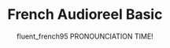 ---
layout: posts
current: post
title: French Audioreel Basic
author: fluent_french95 PRONOUNCIATION TIME!
type: audioreel
language: french
tags:
  - audioreel
  - B1
  - A2
  - basic
published: true
challenges:
  - text:
    foreginlanguage: Aujourd'hui est une belle journée et j'ai l'intention de faire une longue promenade dans le parc.
    english: Today is a beautiful day, and I plan to go for a long walk in the park.
  - text:
    foreginlanguage: J'adore cuisiner des plats italiens, surtout la pasta avec des tomates fraîches et du basilic.
    english: I love cooking Italian dishes, especially pasta with fresh tomatoes and basil.
  - text:
    foreginlanguage: Chaque dimanche, ma famille se réunit pour un grand dîner où nous partageons des histoires et des rires.
    english: Every Sunday, my family gathers for a big dinner where we share stories and laughter.
  - text:
    foreginlanguage: Apprendre une nouvelle langue peut être difficile, mais c'est aussi très gratifiant de bien des façons.
    english: Learning a new language can be challenging, but it is also very rewarding in many ways.
  - text:
    foreginlanguage: Quand je voyage en Italie, je m'assure toujours de visiter les sites historiques et de savourer la cuisine locale.
    english: When I travel to Italy, I always make sure to visit the historical sites and enjoy the local cuisine.
  - text:
    foreginlanguage: Lire des livres en italien a grandement amélioré mon vocabulaire et ma compréhension de la langue.
    english: Reading books in Italian has greatly improved my vocabulary and understanding of the language.
  - text:
    foreginlanguage: Mon dessert italien préféré est le tiramisù, que j'aime préparer pour les occasions spéciales.
    english: My favorite Italian dessert is tiramisu, which I enjoy making for special occasions.
  - text:
    foreginlanguage: Pendant l'été, j'adore passer mes après-midi sur la plage, profitant du soleil et nageant dans la mer.
    english: During the summer, I love to spend my afternoons at the beach, soaking up the sun and swimming in the sea.
  - text:
    foreginlanguage: Chaque matin, je commence ma journée avec une forte tasse de café et une délicieuse viennoiserie de la boulangerie locale.
    english: Every morning, I start my day with a strong cup of coffee and a delicious pastry from the local bakery.
  - text:
    foreginlanguage: Explorer les ruelles étroites de Venise est l'une de mes activités préférées quand je visite la ville.
    english: Exploring the narrow streets of Venice is one of my favorite activities when I visit the city.
  - text:
    foreginlanguage: Après une longue journée de travail, j'aime me détendre à la maison avec un bon film et un peu de popcorn.
    english: After a long day at work, I enjoy relaxing at home with a good movie and some popcorn.
  - text:
    foreginlanguage: Participer à des festivals italiens est une merveilleuse façon de vivre la culture et de rencontrer de nouvelles personnes.
    english: Attending Italian festivals is a wonderful way to experience the culture and meet new people.
  - text:
    foreginlanguage: Je pratique souvent mon italien en parlant avec des amis qui sont locuteurs natifs et adorent partager leur culture.
    english: I often practice my Italian by speaking with friends who are native speakers and love sharing their culture.
  - text:
    foreginlanguage: La campagne en Toscane est à couper le souffle, avec ses collines vallonnées et ses beaux vignobles.
    english: The countryside in Tuscany is breathtaking, with its rolling hills and beautiful vineyards.
  - text:
    foreginlanguage: Cuisiner ensemble avec des amis est un moyen amusant de se lier et d'apprendre de nouvelles recettes les uns des autres.
    english: Cooking together with friends is a fun way to bond and learn new recipes from each other.
  - text:
    foreginlanguage: Visiter des galeries d'art et des musées me permet d'apprécier la riche histoire et la créativité des artistes italiens.
    english: Visiting art galleries and museums allows me to appreciate the rich history and creativity of Italian artists.
  - text:
    foreginlanguage: Participer à un cours de cuisine en Italie a été une expérience inoubliable qui m'a appris des techniques traditionnelles.
    english: Taking a cooking class in Italy was an unforgettable experience that taught me traditional techniques.
  - text:
    foreginlanguage: Écouter de la musique italienne m'aide à améliorer ma prononciation et à comprendre le rythme de la langue.
    english: Listening to Italian music helps me improve my pronunciation and understand the rhythm of the language.
  - text:
    foreginlanguage: En me promenant dans les charmantes rues de Florence, je trouve toujours quelque chose de nouveau et d'excitant à découvrir.
    english: Walking through the charming streets of Florence, I always find something new and exciting to discover.
  - text:
    foreginlanguage: Pendant les réunions de famille, nous jouons souvent à des jeux et nous rappelons nos souvenirs d'enfance, ce qui nous rapproche davantage.
    english: At family gatherings, we often play games and reminisce about our childhood memories, which brings us closer together.
  - text:
    foreginlanguage: Aujourd'hui est une belle journée et j'ai l'intention de faire une longue promenade dans le parc.
    english: Today is a beautiful day, and I plan to go for a long walk in the park.
  - text:
    foreginlanguage: J'adore cuisiner des plats italiens, surtout la pasta avec des tomates fraîches et du basilic.
    english: I love cooking Italian dishes, especially pasta with fresh tomatoes and basil.
  - text:
    foreginlanguage: Chaque dimanche, ma famille se réunit pour un grand dîner où nous partageons des histoires et des rires.
    english: Every Sunday, my family gathers for a big dinner where we share stories and laughter.
  - text:
    foreginlanguage: Apprendre une nouvelle langue peut être difficile, mais c'est aussi très gratifiant de bien des façons.
    english: Learning a new language can be challenging, but it is also very rewarding in many ways.
  - text:
    foreginlanguage: Quand je voyage en Italie, je m'assure toujours de visiter les sites historiques et de savourer la cuisine locale.
    english: When I travel to Italy, I always make sure to visit the historical sites and enjoy the local cuisine.
  - text:
    foreginlanguage: Lire des livres en italien a grandement amélioré mon vocabulaire et ma compréhension de la langue.
    english: Reading books in Italian has greatly improved my vocabulary and understanding of the language.
  - text:
    foreginlanguage: Mon dessert italien préféré est le tiramisù, que j'aime préparer pour les occasions spéciales.
    english: My favorite Italian dessert is tiramisu, which I enjoy making for special occasions.
  - text:
    foreginlanguage: Pendant l'été, j'adore passer mes après-midi sur la plage, profitant du soleil et nageant dans la mer.
    english: During the summer, I love to spend my afternoons at the beach, soaking up the sun and swimming in the sea.
  - text:
    foreginlanguage: Chaque matin, je commence ma journée avec une forte tasse de café et une délicieuse viennoiserie de la boulangerie locale.
    english: Every morning, I start my day with a strong cup of coffee and a delicious pastry from the local bakery.
  - text:
    foreginlanguage: Explorer les ruelles étroites de Venise est l'une de mes activités préférées quand je visite la ville.
    english: Exploring the narrow streets of Venice is one of my favorite activities when I visit the city.
  - text:
    foreginlanguage: Après une longue journée de travail, j'aime me détendre à la maison avec un bon film et un peu de popcorn.
    english: After a long day at work, I enjoy relaxing at home with a good movie and some popcorn.
  - text:
    foreginlanguage: Participer à des festivals italiens est une merveilleuse façon de vivre la culture et de rencontrer de nouvelles personnes.
    english: Attending Italian festivals is a wonderful way to experience the culture and meet new people.
  - text:
    foreginlanguage: Je pratique souvent mon italien en parlant avec des amis qui sont locuteurs natifs et adorent partager leur culture.
    english: I often practice my Italian by speaking with friends who are native speakers and love sharing their culture.
  - text:
    foreginlanguage: La campagne en Toscane est à couper le souffle, avec ses collines vallonnées et ses beaux vignobles.
    english: The countryside in Tuscany is breathtaking, with its rolling hills and beautiful vineyards.
  - text:
    foreginlanguage: Cuisiner ensemble avec des amis est un moyen amusant de se lier et d'apprendre de nouvelles recettes les uns des autres.
    english: Cooking together with friends is a fun way to bond and learn new recipes from each other.
  - text:
    foreginlanguage: Visiter des galeries d'art et des musées me permet d'apprécier la riche histoire et la créativité des artistes italiens.
    english: Visiting art galleries and museums allows me to appreciate the rich history and creativity of Italian artists.
  - text:
    foreginlanguage: Participer à un cours de cuisine en Italie a été une expérience inoubliable qui m'a appris des techniques traditionnelles.
    english: Taking a cooking class in Italy was an unforgettable experience that taught me traditional techniques.
  - text:
    foreginlanguage: Écouter de la musique italienne m'aide à améliorer ma prononciation et à comprendre le rythme de la langue.
    english: Listening to Italian music helps me improve my pronunciation and understand the rhythm of the language.
  - text:
    foreginlanguage: En me promenant dans les charmantes rues de Florence, je trouve toujours quelque chose de nouveau et d'excitant à découvrir.
    english: Walking through the charming streets of Florence, I always find something new and exciting to discover.
  - text:
    foreginlanguage: Pendant les réunions de famille, nous jouons souvent à des jeux et nous rappelons nos souvenirs d'enfance, ce qui nous rapproche davantage.
    english: At family gatherings, we often play games and reminisce about our childhood memories, which brings us closer together.
  - text:
    foreginlanguage: Quand le printemps arrive, les fleurs dans les jardins commencent à fleurir et tout semble plus vivant.
    english: When spring arrives, the flowers in the gardens begin to bloom, and everything seems more alive.
  - text:
    foreginlanguage: J'aime me promener le long de la rivière au coucher du soleil, quand le ciel est peint de couleurs merveilleuses.
    english: I enjoy walking along the river at sunset when the sky is painted with wonderful colors.
  - text:
    foreginlanguage: Chaque été, nous organisons un voyage en famille pour explorer ensemble de nouvelles villes et cultures.
    english: Every summer, we organize a family trip to explore new cities and cultures together.
  - text:
    foreginlanguage: Pendant le week-end, j'aime visiter les marchés locaux pour acheter des fruits et légumes frais.
    english: During the weekend, I enjoy visiting local markets to buy fresh fruits and vegetables.
  - text:
    foreginlanguage: J'ai toujours rêvé de visiter Rome et de voir le Colisée, un symbole de l'histoire ancienne.
    english: I have always dreamed of visiting Rome and seeing the Colosseum, a symbol of ancient history.
  - text:
    foreginlanguage: Quand je cuisine, j'aime écouter de la musique italienne pour rendre l'atmosphère plus vivante et amusante.
    english: When I cook, I like to listen to Italian music to make the atmosphere livelier and more fun.
  - text:
    foreginlanguage: Les traditions de Noël en Italie sont fascinantes, avec des plats spéciaux et des célébrations en famille.
    english: Italian Christmas traditions are fascinating, with special dishes and family celebrations.
  - text:
    foreginlanguage: Lors de ma dernière visite à Naples, j'ai goûté à la véritable pizza napolitaine et c'était délicieux.
    english: During my last visit to Naples, I tasted authentic Neapolitan pizza, and it was delicious.
  - text:
    foreginlanguage: Quand j'étais enfant, je passais les étés chez mes grands-parents à la campagne, où j'apprenais à jardiner.
    english: When I was a child, I spent summers at my grandparents' house in the countryside, where I learned to tend the garden.
  - text:
    foreginlanguage: Pratiquer des sports de plein air est un excellent moyen de rester en forme et de profiter de la beauté de la nature.
    english: Practicing outdoor sports is a great way to stay fit and enjoy the beauty of nature.
  - text:
    foreginlanguage: Les soirées d'été sont parfaites pour organiser des barbecues avec des amis et profiter de la bonne compagnie.
    english: Summer evenings are perfect for hosting barbecues with friends and enjoying good company.
  - text:
    foreginlanguage: J'aime découvrir de nouveaux restaurants et savourer des plats typiques de la cuisine régionale italienne.
    english: I love discovering new restaurants and savoring typical dishes from Italian regional cuisine.
  - text:
    foreginlanguage: Pendant les vacances, j'aime lire des livres qui me transportent dans des mondes lointains et fascinants.
    english: During the holidays, I enjoy reading books that transport me to distant and fascinating worlds.
  - text:
    foreginlanguage: Chaque fois que je visite Milan, je ne peux m'empêcher de faire du shopping dans les célèbres boutiques du centre-ville.
    english: Every time I visit Milan, I can't help but shop in the famous boutiques downtown.
  - text:
    foreginlanguage: Les randonnées en montagne sont une merveilleuse façon de se détendre et d'apprécier la beauté du paysage.
    english: Hiking in the mountains is a wonderful way to relax and appreciate the beauty of the landscape.
  - text:
    foreginlanguage: Quand il pleut, j'aime rester à la maison et regarder des films passionnants avec une tasse de thé chaud.
    english: When it rains, I enjoy staying home and watching thrilling movies with a cup of hot tea.
  - text:
    foreginlanguage: Les fêtes d'anniversaire sont toujours l'occasion de réunir amis et famille dans une atmosphère festive.
    english: Birthday parties are always an occasion to gather friends and family in a festive atmosphere.
  - text:
    foreginlanguage: Quand j'ai besoin d'inspiration, j'aime me promener dans les musées d'art pour admirer des œuvres extraordinaires.
    english: When I need inspiration, I enjoy walking through art museums to admire extraordinary works.
  - text:
    foreginlanguage: Les collines du Chianti sont célèbres pour leurs vignobles et offrent des panoramas à couper le souffle tout au long de l'année.
    english: The Chianti hills are famous for their vineyards and offer breathtaking views throughout the year.
  - text:
    foreginlanguage: Chaque année, je participe à un marathon local pour soutenir la communauté et maintenir un mode de vie actif.
    english: Every year, I participate in a local marathon to support the community and maintain an active lifestyle.
  - text:
    foreginlanguage: Chaque fois que je visite Florence, je me perds parmi les merveilles artistiques et l'architecture historique de la ville.
    english: Every time I visit Florence, I get lost among the artistic wonders and historical architecture of the city.
  - text:
    foreginlanguage: Quand j'ai besoin de me détendre, j'aime faire du yoga le matin en écoutant le chant des oiseaux.
    english: When I need to relax, I enjoy doing yoga in the morning while listening to the birds singing.
  - text:
    foreginlanguage: Pendant l'hiver, ma famille et moi allons toujours skier dans les montagnes, nous amusant ensemble dans la neige.
    english: During the winter, my family and I always go skiing in the mountains, having fun together in the snow.
  - text:
    foreginlanguage: J'aime cuisiner des plats traditionnels italiens, comme le risotto à la milanaise, pour surprendre mes amis.
    english: I enjoy cooking traditional Italian dishes, like risotto alla Milanese, to surprise my friends.
  - text:
    foreginlanguage: Chaque été, je participe à un festival de musique en plein air où je peux écouter des groupes locaux et danser avec des amis.
    english: Every summer, I attend an outdoor music festival where I can listen to local bands and dance with friends.
  - text:
    foreginlanguage: Quand j'étais jeune, je rêvais de devenir astronaute et de voyager dans l'espace pour explorer de nouveaux mondes.
    english: When I was young, I dreamed of becoming an astronaut and traveling in space to explore new worlds.
  - text:
    foreginlanguage: Visiter les marchés aux puces est un moyen amusant de trouver des objets uniques et de découvrir l'histoire d'un lieu.
    english: Visiting flea markets is a fun way to find unique items and discover the history of a place.
  - text:
    foreginlanguage: Pendant les vacances d'été, j'aime voyager en train pour admirer les paysages italiens qui défilent par la fenêtre.
    english: During the summer holidays, I enjoy traveling by train to admire the Italian landscapes flowing by the window.
  - text:
    foreginlanguage: Quand nous organisons un dîner, nous aimons préparer différents plats et partager les recettes avec nos invités.
    english: When we host a dinner, we enjoy preparing different dishes and sharing the recipes with our guests.
  - text:
    foreginlanguage: Les traditions culinaires italiennes varient d'une région à l'autre, faisant de chaque plat une expérience unique.
    english: Italian culinary traditions vary from region to region, making each dish a unique experience.
  - text:
    foreginlanguage: En me promenant dans les rues de Bologne, j'ai découvert des restaurants accueillants servant des plats délicieux et authentiques.
    english: Walking through the streets of Bologna, I discovered cozy restaurants serving delicious and authentic dishes.
  - text:
    foreginlanguage: Quand j'ai besoin d'une pause, j'aime m'asseoir dans un café et observer la vie qui s'écoule autour de moi.
    english: When I need a break, I enjoy sitting in a café and watching life unfold around me.
  - text:
    foreginlanguage: Les îles italiennes, comme Capri et Sicile, offrent des plages enchanteresses et des panoramas à couper le souffle.
    english: The Italian islands, like Capri and Sicily, offer enchanting beaches and breathtaking views that leave you speechless.
  - text:
    foreginlanguage: Organiser un pique-nique dans le parc avec des amis est un moyen parfait de profiter de la belle saison et de la compagnie.
    english: Organizing a picnic in the park with friends is a perfect way to enjoy the beautiful weather and good company.
  - text:
    foreginlanguage: Quand je visite les villes italiennes, j'aime essayer les glaces artisanales, qui sont toujours fraîches et délicieuses.
    english: When I visit Italian cities, I love trying artisanal gelato, which is always fresh and delicious.
  - text:
    foreginlanguage: Les histoires racontées par les grands-parents sont pleines de sagesse et nous enseignent beaucoup sur notre famille et nos racines.
    english: The stories told by grandparents are full of wisdom and teach us a lot about our family and our roots.
---